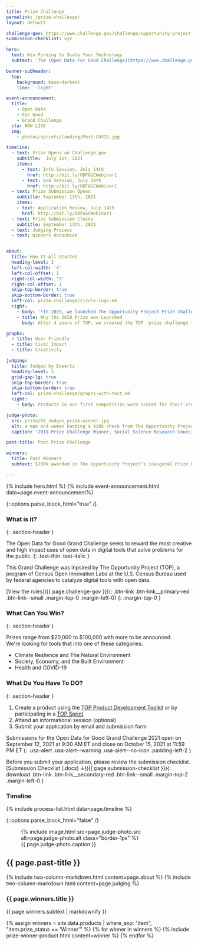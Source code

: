 ```yaml
---
title: Prize Challenge
permalink: /prize-challenge/
layout: default

challenge-gov: https://www.challenge.gov/challenge/opportunity-project-prize/
submission-checklist: xyz

hero:
  text: Win Funding to Scale Your Technology
  subtext: 'The [Open Data For Good Challenge](https://www.challenge.gov/challenge/opportunity-project-prize/){: .usa-link } is now live. Win up to $100,000 by using The Opportunity Project process.'

banner-subheader:
  top:
    background: base-darkest
    line: '-light'

event-announcement:
  title:
    - Open Data
    - For Good
    - Grand Challenge
  cta: NOW LIVE
  img: 
    - photos/sprints/landing/Post-COVID.jpg  

timeline:
  - text: Prize Opens on Challenge.gov
    subtitle:  July 1st, 2021
    items:
      - text: Info Session, July 14th
        href: http://bit.ly/ODFGGCWebinar1
      - text: Q+A Session, July 24th
        href: http://bit.ly/ODFGGCWebinar1
  - text: Prize Submission Opens
    subtitle: September 13th, 2021
    items:
    - text: Application Review, July 14th
      href: http://bit.ly/ODFGGCWebinar1
  - text: Prize Submission Closes
    subtitle: September 13th, 2021
  - text: Judging Process
  - text: Winners Announced


about:
  title: How It All Started
  heading-level: 3
  left-col-width: '4'
  left-col-offset: 1
  right-col-width: '5'
  right-col-offset: 1
  skip-top-border: true
  skip-bottom-border: true
  left-col: prize-challenge/circle-logo.md
  right:
    - body: '*In 2019, we launched The Opportunity Project Prize Challenge. The Census Bureau’s first ever prize competition, it awarded $100,000 in funding across 5 teams.*'
    - title: Why the 2019 Prize was Launched
      body: After 4 years of TOP, we created the TOP  prize challenge to help address the challenges technologists face in deploying and sustaining civic tech products.  The prize challenge aimed to support technologists in getting their solutions into the hands of communities around the country.

graphs:
  - title: User Friendly
  - title: Civic Impact
  - title: Creativity

judging:
  title: Judged by Experts
  heading-level: 3
  grid-gap-lg: true
  skip-top-border: true
  skip-bottom-border: true
  left-col: prize-challenge/graphs-with-text.md
  right: 
    - body: Products in our first competition were scored for their creativity, user-friendliness, and potential for civic impact by panels of product, data, and policy specialists from private industry and government.

judge-photo: 
  src: prize/02_Judges_prize-winner.jpg
  alt: a man and woman handing a $20k check from The Opportunity Project to a woman on a stage
  caption: '2019 Prize Challenge Winner, Social Science Research Council, pictured with Ron Jarmin, Acting Director of the U.S. Census Bureau'

past-title: Past Prize Challenge

winners:
  title: Past Winners
  subtext: $100k awarded in The Opportunity Project’s inaugural Prize Challenge. See [challenge.gov](https://www.challenge.gov/challenge/opportunity-project-prize/) for challenge details.

---
```


{% include hero.html %}
{% include event-announcement.html data=page.event-announcement%}

{::options parse_block_html="true" /}
<section class="grid-section margin-top-10 margin-bottom-15 padding-y-3 width-full maxw-full margin-x-0">
  <div class="maxw-tablet margin-x-auto">

### What is it?
{: .section-header }

The Open Data for Good Grand Challenge seeks to reward the most creative and high impact uses of open data in digital tools that solve problems for the public.
{: .text-thin .text-italic }

This Grand Challenge was inpsired by The Opportunity Project (TOP), a program of Census Open Innovation Labs at the U.S. Census Bureau used by federal agencies to catalyze digital tools with open data.

[View the rules]({{ page.challenge-gov }}){: .btn-link .btn-link__primary-red .btn-link--small .margin-top-0 .margin-left-0}
{: .margin-top-0 }

### What Can You Win?
{: .section-header }

Prizes range from $20,000 to $100,000 with more to be announced.  
We're looking for tools that into one of these categories:
- Climate Reslience and The Natural Environment
- Society, Economy, and the Built Environment
- Health and COVID-19

### What Do You Have To DO?
{: .section-header }
1. Create a product using the [TOP Product Development Toolkit](/product-development/toolkit/) or by participating in a [TOP Sprint](/sprints)
2. Attend an informational session (optional)
3. Submit your application by email and submission form

Submissions for the Open Data for Good Grand Challenge 2021 open on September 12, 2021 at 9:00 AM ET and close on October 15, 2021 at 11:59 PM ET
{: .usa-alert .usa-alert--warning .usa-alert--no-icon .padding-left-2 }

Before you submit your application, please review the submission checklist.
[Submission Checklist (.docx) &darr;]({{ page.submission-checklist }}){: download .btn-link .btn-link__secondary-red .btn-link--small .margin-top-2 .margin-left-0 }

### Timeline
{% include process-list.html data=page.timeline %}

{::options parse_block_html="false" /}
<figure>
  {% include image.html src=page.judge-photo.src alt=page.judge-photo.alt class="border-1px" %}
 <figcaption>{{ page.judge-photo.caption }}</figcaption>
</figure>

  </div>
</section>

<section class="usa-section usa-section--dark bg-base-darkest">

  <h2 class="text-center">
    {{ page.past-title }}
  </h2>

  {% include two-column-markdown.html content=page.about %}
  {% include two-column-markdown.html content=page.judging %}

  <div class="grid-section margin-bottom-6">
    <h3 class="margin-bottom-0 section-header">{{ page.winners.title }}</h3>
    <div class="maxw-tablet margin-x-auto text-center">
      {{ page.winners.subtext | markdownify }}
    </div>
  </div>

  {% assign winners = site.data.products | where_exp: "item", "item.prize_status == 'Winner'" %}
  {% for winner in winners %}
    {% include prize-winner-product.html content=winner %}
  {% endfor %}
</section>